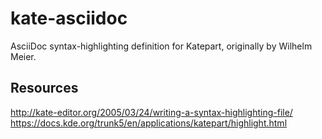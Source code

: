 # kate-asciidoc
AsciiDoc syntax-highlighting definition for Katepart, originally by Wilhelm Meier.

## Resources

http://kate-editor.org/2005/03/24/writing-a-syntax-highlighting-file/
https://docs.kde.org/trunk5/en/applications/katepart/highlight.html
